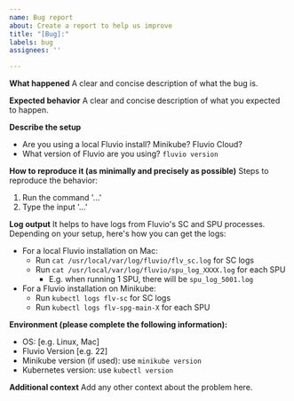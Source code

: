 ```yaml
---
name: Bug report
about: Create a report to help us improve
title: "[Bug]:"
labels: bug
assignees: ''

---
```


**What happened**
A clear and concise description of what the bug is.

**Expected behavior**
A clear and concise description of what you expected to happen.

**Describe the setup**
- Are you using a local Fluvio install? Minikube? Fluvio Cloud?
- What version of Fluvio are you using? `fluvio version`

**How to reproduce it (as minimally and precisely as possible)**
Steps to reproduce the behavior:
1. Run the command '...'
2. Type the input '...'

**Log output**
It helps to have logs from Fluvio's SC and SPU processes.
Depending on your setup, here's how you can get the logs:

- For a local Fluvio installation on Mac:
  - Run `cat /usr/local/var/log/fluvio/flv_sc.log` for SC logs
  - Run `cat /usr/local/var/log/fluvio/spu_log_XXXX.log` for each SPU
    - E.g. when running 1 SPU, there will be `spu_log_5001.log`
- For a Fluvio installation on Minikube:
  - Run `kubectl logs flv-sc` for SC logs
  - Run `kubectl logs flv-spg-main-X` for each SPU

**Environment (please complete the following information):**
 - OS: [e.g. Linux, Mac]
 - Fluvio Version [e.g. 22]
 - Minikube version (if used): use `minikube version`
 - Kubernetes version: use `kubectl version`

**Additional context**
Add any other context about the problem here.
